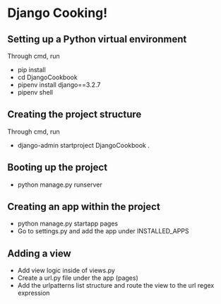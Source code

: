 # Django Cooking!

## Setting up a Python virtual environment

Through cmd, run

* pip install 
* cd DjangoCookbook
* pipenv install django==3.2.7
* pipenv shell

## Creating the project structure

Through cmd, run

* django-admin startproject DjangoCookbook . 

## Booting up the project

* python manage.py runserver

## Creating an app within the project

* python manage.py startapp pages
* Go to settings.py and add the app under INSTALLED_APPS

## Adding a view

* Add view logic inside of views.py
* Create a url.py file under the app (pages)
* Add the urlpatterns list structure and route the view to the url regex expression